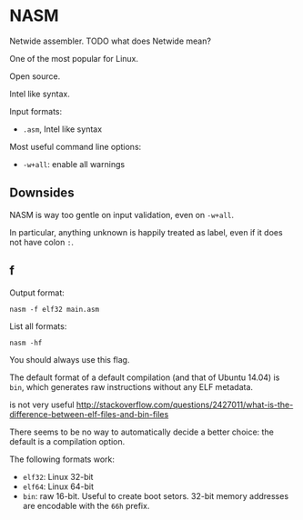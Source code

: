 # NASM

Netwide assembler. TODO what does Netwide mean?

One of the most popular for Linux.

Open source.

Intel like syntax.

Input formats:

- `.asm`, Intel like syntax

Most useful command line options:

- `-w+all`: enable all warnings

## Downsides

NASM is way too gentle on input validation, even on `-w+all`.

In particular, anything unknown is happily treated as label, even if it does not have colon `:`.

## f

Output format:

    nasm -f elf32 main.asm

List all formats:

    nasm -hf

You should always use this flag.

The default format of a default compilation (and that of Ubuntu 14.04) is `bin`, which generates raw instructions without any ELF metadata.

is not very useful <http://stackoverflow.com/questions/2427011/what-is-the-difference-between-elf-files-and-bin-files>

There seems to be no way to automatically decide a better choice: the default is a compilation option.

The following formats work:

- `elf32`: Linux 32-bit
- `elf64`: Linux 64-bit
- `bin`: raw 16-bit. Useful to create boot setors. 32-bit memory addresses are encodable with the `66h` prefix.
